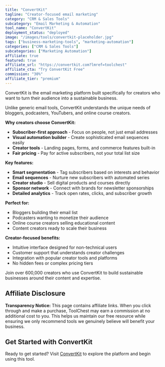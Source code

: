 ```yaml
---
title: "ConvertKit"
tagline: "Creator-focused email marketing"
category: "CRM & Sales Tools"
subcategory: "Email Marketing & Automation"
tool_name: "ConvertKit"
deployment_status: "deployed"
image: "/images/tools/convertkit-placeholder.jpg"
tags: ["business-marketing-tools", "marketing-automation"]
categories: ["CRM & Sales Tools"]
subcategories: ["Marketing Automation"]
affiliate: true
featured: true
affiliate_url: "https://convertkit.com?lmref=toolchest"
affiliate_cta: "Try ConvertKit Free"
commission: "30%"
affiliate_tier: "premium"
---
```

ConvertKit is the email marketing platform built specifically for creators who want to turn their audience into a sustainable business.

Unlike generic email tools, ConvertKit understands the unique needs of bloggers, podcasters, YouTubers, and online course creators.

**Why creators choose ConvertKit:**
- **Subscriber-first approach** - Focus on people, not just email addresses
- **Visual automation builder** - Create sophisticated email sequences easily
- **Creator tools** - Landing pages, forms, and commerce features built-in
- **Fair pricing** - Pay for active subscribers, not your total list size

**Key features:**
- **Smart segmentation** - Tag subscribers based on interests and behavior
- **Email sequences** - Nurture new subscribers with automated series
- **Creator studio** - Sell digital products and courses directly
- **Sponsor network** - Connect with brands for newsletter sponsorships
- **Detailed analytics** - Track open rates, clicks, and subscriber growth

**Perfect for:**
- Bloggers building their email list
- Podcasters wanting to monetize their audience
- Online course creators selling educational content
- Content creators ready to scale their business

**Creator-focused benefits:**
- Intuitive interface designed for non-technical users
- Customer support that understands creator challenges
- Integration with popular creator tools and platforms
- No hidden fees or complex pricing tiers

Join over 600,000 creators who use ConvertKit to build sustainable businesses around their content and expertise.


## Affiliate Disclosure

**Transparency Notice:** This page contains affiliate links. When you click through and make a purchase, ToolChest may earn a commission at no additional cost to you. This helps us maintain our free resource while ensuring we only recommend tools we genuinely believe will benefit your business.

## Get Started with ConvertKit

Ready to get started? Visit [ConvertKit](https://convertkit.com) to explore the platform and begin using this tool.